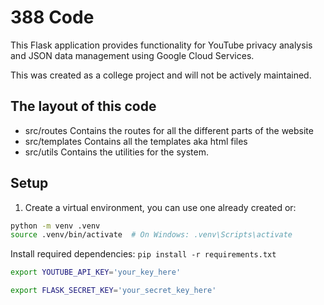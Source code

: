 # 388 Code

This Flask application provides functionality for YouTube privacy analysis and JSON data management using Google Cloud Services. 

This was created as a college project and will not be actively maintained.

## The layout of this code

- src/routes
    Contains the routes for all the different parts of the website
- src/templates
    Contains all the templates aka html files
- src/utils
    Contains the utilities for the system.


## Setup

1. Create a virtual environment, you can use one already created or:
```bash
python -m venv .venv
source .venv/bin/activate  # On Windows: .venv\Scripts\activate
```
Install required dependencies:
`pip install -r requirements.txt`

```bash
export YOUTUBE_API_KEY='your_key_here'
```

```bash 
export FLASK_SECRET_KEY='your_secret_key_here'
```

